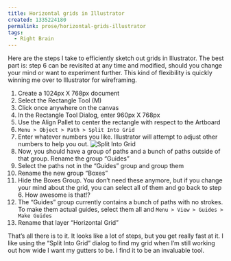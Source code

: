 ```yaml
---
title: Horizontal grids in Illustrator
created: 1335224180
permalink: prose/horizontal-grids-illustrator
tags:
  - Right Brain
---
```


<p>Here are the steps I take to efficiently sketch out grids in Illustrator. The best part is: step 6 can be revisited at any time and modified, should you change your mind or want to experiment further. This kind of flexibility is quickly winning me over to Illustrator for&nbsp;wireframing.</p>
<ol class="long">
<li>Create a 1024px X 768px document </li>
<li>Select the Rectangle Tool&nbsp;(M)</li>
<li>Click once anywhere on the&nbsp;canvas</li>
<li>In the Rectangle Tool Dialog, enter 960px X 768px</li>
<li>Use the Align Pallet to center the rectangle with respect to the&nbsp;Artboard</li>
<li><code>Menu > Object > Path > Split Into Grid</code>
</li>
<li>Enter whatever numbers you like. Illustrator will attempt to adjust other numbers to help you out.
<img src="/sites/default/files/blogScreenshots/splitIntoGridDialog.png" alt="Split Into Grid"/></li>
<li>Now, you should have a group of paths and a bunch of paths outside of that group. Rename the group &#8220;Guides&#8221;</li>
<li>Select the paths not in the &#8220;Guides&#8221; group and group them</li>
<li>Rename the new group &#8220;Boxes&#8221;</li>
<li>Hide the Boxes Group. You don&#8217;t need these anymore, but if you change your mind about the grid, you can select all of them and go back to step 6. How awesome is that!?</li>
<li>The &#8220;Guides&#8221; group currently contains a bunch of paths with no strokes. To make them actual guides, select them all and <code>Menu > View > Guides > Make Guides</code></li>
<li>Rename that layer &#8220;Horizontal Grid&#8221;</li>
</ol>
<p>That&#8217;s all there is to it. It looks like a lot of steps, but you get really fast at it. I like using the &#8220;Split Into Grid&#8221; dialog to find my grid when I&#8217;m still working out how wide I want my gutters to be. I find it to be an invaluable tool.</p>
